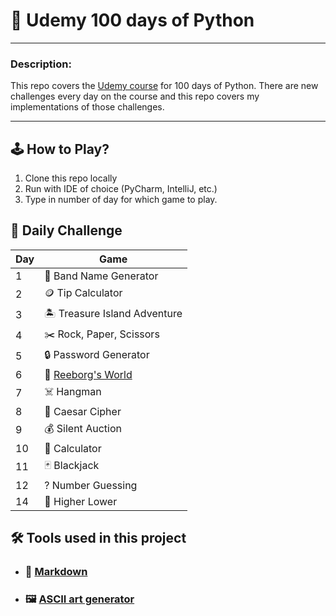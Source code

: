 # 🐍 Udemy 100 days of Python

___

### Description:

This repo covers the [Udemy course][link-to-course] for 100 days of Python. 
There are new challenges every day on the course and this repo covers my 
implementations of those challenges.

___

## 🕹 How to Play?

1. Clone this repo locally
2. Run with IDE of choice (PyCharm, IntelliJ, etc.)
3. Type in number of day for which game to play.


## 📆 Daily Challenge 

| Day | Game                          |
|-----|-------------------------------|
| 1   | 🎸 Band Name Generator        |
| 2   | 🪙 Tip Calculator             |
| 3   | 🏝️ Treasure Island Adventure |
| 4   | ✂️ Rock, Paper, Scissors      |
| 5   | 🔒 Password Generator         |
| 6   | 🤖 [Reeborg's World][reeborg] |
| 7   | ☠️ Hangman                    |
| 8   | 🔀 Caesar Cipher              |
| 9   | 💰 Silent Auction             |
| 10  | 🧮 Calculator                 |
| 11  | 🃏 Blackjack                  |
| 12  | ? Number Guessing             |
| 14  | 👑 Higher Lower               |

## 🛠 Tools used in this project 

- ### 📘 [Markdown](https://www.markdownguide.org/getting-started/)
- ### 🖼️  [ASCII art generator](https://patorjk.com/software/taag/#p=display&f=Big&t=)

[link-to-course]: https://www.udemy.com/course/100-days-of-code/?couponCode=GENAISALE24
[reeborg]: https://reeborg.ca/index_en.html
